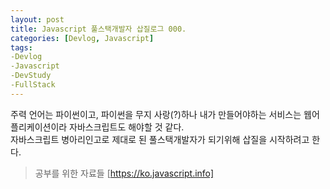 ```yaml
---
layout: post
title: Javascript 풀스택개발자 삽질로그 000.
categories: [Devlog, Javascript]
tags: 
-Devlog
-Javascript
-DevStudy
-FullStack
---
```


주력 언어는 파이썬이고, 파이썬을 무지 사랑(?)하나 내가 만들어야하는 서비스는 웹어플리케이션이라 자바스크립트도 해야할 것 같다. 
<br>자바스크립트 병아리인고로 제대로 된 풀스택개발자가 되기위해 삽질을 시작하려고 한다.

> 공부를 위한 자료들
[https://ko.javascript.info]


